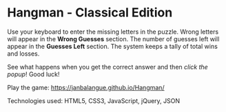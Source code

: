 # Hangman - Classical Edition

Use your keyboard to enter the missing letters in the puzzle. Wrong letters will appear in the **Wrong Guesses** section. The number of guesses left will appear in the **Guesses Left** section. The system keeps a tally of total wins and losses.

See what happens when you get the correct answer and then *click the popup*! Good luck!

Play the game: https://janbalangue.github.io/Hangman/

Technologies used: HTML5, CSS3, JavaScript, jQuery, JSON
